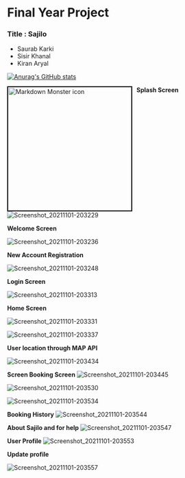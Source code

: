 
# Final Year Project
### Title : Sajilo

* Saurab Karki
* Sisir Khanal
* Kiran Aryal
 
[![Anurag's GitHub stats](https://github-readme-stats.vercel.app/api?username=saurab86)](https://github.com/anuraghazra/github-readme-stats)

**Splash Screen**
<img src="https://user-images.githubusercontent.com/68777795/139691790-b5259162-c349-4109-8a87-561e7b877090.jpg"
     alt="Markdown Monster icon"
     style="float: left; margin-right: 10px; width:30vw;border: solid black 2px;"  />

![Screenshot_20211101-203229](https://user-images.githubusercontent.com/68777795/139691790-b5259162-c349-4109-8a87-561e7b877090.jpg)

**Welcome Screen**

![Screenshot_20211101-203236](https://user-images.githubusercontent.com/68777795/139691864-dd8143dd-705d-4889-884a-3ed9087c5e28.jpg)

**New Account Registration**

![Screenshot_20211101-203248](https://user-images.githubusercontent.com/68777795/139691947-f4db1fb4-4170-4a7d-b1f1-c065a46c4012.jpg)

**Login Screen**

![Screenshot_20211101-203313](https://user-images.githubusercontent.com/68777795/139692009-b220ba1f-a296-4f76-8205-59ef905a9795.jpg)

**Home Screen**

![Screenshot_20211101-203331](https://user-images.githubusercontent.com/68777795/139692058-a00f5987-0eaf-4020-912f-424983aa2412.jpg)

![Screenshot_20211101-203337](https://user-images.githubusercontent.com/68777795/139692095-6bde1afa-0d64-4c74-ae43-c135ab28e7b0.jpg)

**User location through MAP API**

![Screenshot_20211101-203434](https://user-images.githubusercontent.com/68777795/139692239-c0c5161b-c42d-4e93-ae71-f38933210756.jpg)

**Screen Booking Screen**
![Screenshot_20211101-203445](https://user-images.githubusercontent.com/68777795/139692328-c3a9140c-37c9-427c-af87-7d5074b4cf01.jpg)

![Screenshot_20211101-203530](https://user-images.githubusercontent.com/68777795/139692364-16ee8cb7-03d1-42cd-9cff-9cfffd321b7b.jpg)

![Screenshot_20211101-203534](https://user-images.githubusercontent.com/68777795/139692387-5bc7fbcb-d064-40bb-9b24-5eac420fb684.jpg)

**Booking History**
![Screenshot_20211101-203544](https://user-images.githubusercontent.com/68777795/139692439-8c7b6a3e-e2e7-487e-86c1-d1f22459c336.jpg)

**About Sajilo and for help**
![Screenshot_20211101-203547](https://user-images.githubusercontent.com/68777795/139692501-c38472b9-ab31-4057-83f9-320bca7582a2.jpg)

**User Profile**
![Screenshot_20211101-203553](https://user-images.githubusercontent.com/68777795/139692564-1e8cf45b-fe3c-49c1-b8f1-1fbd8d4375c3.jpg)

**Update profile**

![Screenshot_20211101-203557](https://user-images.githubusercontent.com/68777795/139692608-f3ba0a8c-b15d-465f-8858-1b4ef543ca1c.jpg)
